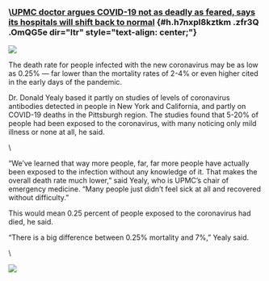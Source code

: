 
### \\[UPMC doctor argues COVID-19 not as deadly as feared, says its hospitals will shift back to normal](https://www.google.com/url?q=https%3A%2F%2Fwww.pennlive.com%2Fnews%2F2020%2F04%2Fumpc-argues-covid-19-not-as-deadly-as-feared-says-its-hospitals-will-shift-back-to-normal.html&sa=D&sntz=1&usg=AFQjCNHUIO1UB0er5dqNf0RdGguEzHEKzA) {#h.h7nxpl8kztkm .zfr3Q .OmQG5e dir="ltr" style="text-align: center;"}

[![](https://lh5.googleusercontent.com/S1FzdnZ6IDAPCZC0HSE9_go9EnU6tlQyFspTZNB9ff4jzIcf1LsFCM4JkF8AC5_3SBP7MoNkM_5fPFqn7WXsw7fTBu5ohXZO_elJvAqgzfzg19HbVTo=w1280)](https://www.google.com/url?q=https%3A%2F%2Fredcap.med.usc.edu%2Fsurveys%2F%3Fs%3DJ7KEL4YTKT&sa=D&sntz=1&usg=AFQjCNGgmJPVlIxKzdq9Pd16K5HC0kstRQ)

The death rate for people infected with the new coronavirus may be as
low as 0.25% — far lower than the mortality rates of 2-4% or even higher
cited in the early days of the pandemic.

Dr. Donald Yealy based it partly on studies of levels of coronavirus
antibodies detected in people in New York and California, and partly on
COVID-19 deaths in the Pittsburgh region. The studies found that 5-20%
of people had been exposed to the coronavirus, with many noticing only
mild illness or none at all, he said.

\

“We’ve learned that way more people, far, far more people have actually
been exposed to the infection without any knowledge of it. That makes
the overall death rate much lower,” said Yealy, who is UPMC’s chair of
emergency medicine. “Many people just didn’t feel sick at all and
recovered without difficulty.”

This would mean 0.25 percent of people exposed to the coronavirus had
died, he said.

“There is a big difference between 0.25% mortality and 7%,” Yealy said.

\

![](https://lh3.googleusercontent.com/QzKZv2TktMQJIJNnsHh3MnMDw7QSk7boCTyNxyTZa1SnAUNg9BYVgYzpgSlv2IAqm-xYimqy49AqfTWjd9fB9Q4PGSSPhR7Zw17AnfD8tvYBp91MUA=w1280)
